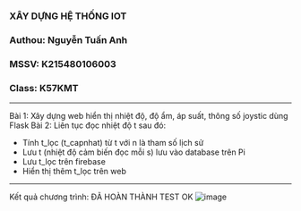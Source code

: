 ### XÂY DỰNG HỆ THỐNG IOT
### Authou: Nguyễn Tuấn Anh
### MSSV: K215480106003
### Class: K57KMT
----------------
Bài 1: Xây dựng web hiển thị nhiệt độ, độ ẩm, áp suất, thông số joystic dùng Flask
Bài 2: Liên tục đọc nhiệt độ t sau đó:
- Tính t_lọc (t_capnhat) từ t với n là tham số lịch sử
- Lưu t (nhiệt độ cảm biến đọc mỗi s) lưu vào database trên Pi
- Lưu t_lọc trên firebase
- Hiển thị thêm t_lọc trên web

-------------------
Kết quả chương trình: ĐÃ HOÀN THÀNH TEST OK
![image](https://github.com/user-attachments/assets/22af52a4-8397-4842-8dcb-8d924bf988c4)
